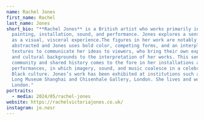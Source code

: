 ```yaml
---
name: Rachel Jones
first_name: Rachel
last_name: Jones
short_bio: "**Rachel Jones** is a British artist who works primarily in
  painting, installation, sound, and performance. Jones explores a sense of self
  as a visual, visceral experience.The figures in her work are notably
  abstracted and Jones uses bold color, competing forms, and an interplay of
  textures to communicate her ideas to viewers, who bring their own experiences
  and cultural backgrounds to the interpretation of her works. This sense of
  community and shared history comes to the fore in her installations and
  performances, in which imagery, sound, and music coalesce in a celebration of
  Black culture. Jones’s work has been exhibited at institutions such as the
  Long Museum Shanghai and Chisenhale Gallery, London. She lives and works in
  London."
portraits:
  - media: 2024/05/rachel-jones
website: https://rachelvictoriajones.co.uk/
instagram: jo.nesr
---
```

